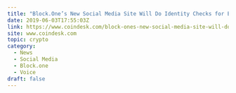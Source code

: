 ```yaml
---
title: "Block.One’s New Social Media Site Will Do Identity Checks for Every User"
date: 2019-06-03T17:55:03Z
link: https://www.coindesk.com/block-ones-new-social-media-site-will-do-identity-checks-for-every-user?utm_medium=RSS&utm_source=hune
site: www.coindesk.com
topic: crypto
category:
  - News
  - Social Media
  - Block.one
  - Voice
draft: false
---
```

